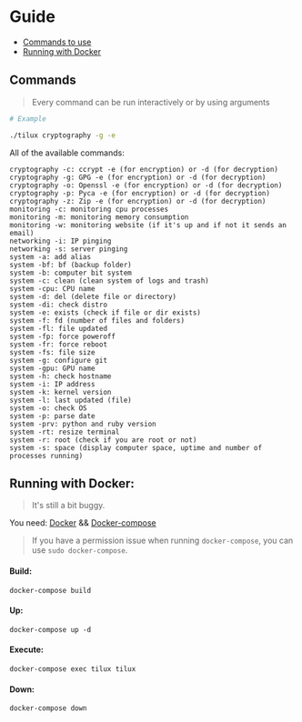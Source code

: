 # Guide

- [Commands to use](#commands)
- [Running with Docker](#running-with-docker)

## Commands

> Every command can be run interactively or by using arguments

```bash
# Example

./tilux cryptography -g -e
```

All of the available commands:

```
cryptography -c: ccrypt -e (for encryption) or -d (for decryption)
cryptography -g: GPG -e (for encryption) or -d (for decryption)
cryptography -o: Openssl -e (for encryption) or -d (for decryption)
cryptography -p: Pyca -e (for encryption) or -d (for decryption)
cryptography -z: Zip -e (for encryption) or -d (for decryption)
monitoring -c: monitoring cpu processes
monitoring -m: monitoring memory consumption
monitoring -w: monitoring website (if it's up and if not it sends an email)
networking -i: IP pinging
networking -s: server pinging
system -a: add alias
system -bf: bf (backup folder)
system -b: computer bit system
system -c: clean (clean system of logs and trash)
system -cpu: CPU name
system -d: del (delete file or directory)
system -di: check distro
system -e: exists (check if file or dir exists)
system -f: fd (number of files and folders)
system -fl: file updated
system -fp: force poweroff
system -fr: force reboot
system -fs: file size
system -g: configure git
system -gpu: GPU name
system -h: check hostname
system -i: IP address
system -k: kernel version
system -l: last updated (file)
system -o: check OS
system -p: parse date
system -prv: python and ruby version
system -rt: resize terminal
system -r: root (check if you are root or not)
system -s: space (display computer space, uptime and number of processes running)
```

## Running with Docker:

> It's still a bit buggy.

You need:
[Docker](https://docker.com) && [Docker-compose](https://docs.docker.com/compose/)

> If you have a permission issue when running `docker-compose`, you can use `sudo docker-compose`.

#### Build:

```
docker-compose build
```

#### Up:

```
docker-compose up -d
```

#### Execute:

```
docker-compose exec tilux tilux
```

#### Down:

```
docker-compose down
```

